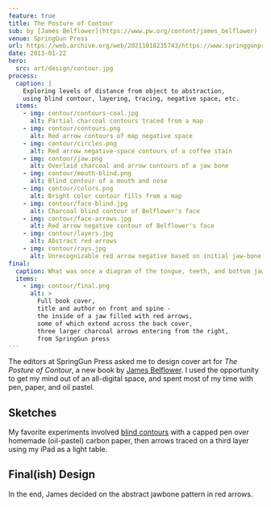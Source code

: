 ```yaml
---
feature: true
title: The Posture of Contour
sub: by [James Belflower](https://www.pw.org/content/james_belflower)
venue: SpringGun Press
url: https://web.archive.org/web/20211018235743/https://www.springgunpress.com/posture/
date: 2013-01-22
hero:
  src: art/design/contour.jpg
process:
  caption: |
    Exploring levels of distance from object to abstraction,
    using blind contour, layering, tracing, negative space, etc.
  items:
    - img: contour/contours-coal.jpg
      alt: Partial charcoal contours traced from a map
    - img: contour/contours.png
      alt: Red arrow contours of map negative space
    - img: contour/circles.png
      alt: Red arrow negative-space contours of a coffee stain
    - img: contour/jaw.png
      alt: Overlaid charcoal and arrow contours of a jaw bone
    - img: contour/mouth-blind.png
      alt: Blind contour of a mouth and nose
    - img: contour/colors.png
      alt: Bright color contour fills from a map
    - img: contour/face-blind.jpg
      alt: Charcoal blind contour of Belflower's face
    - img: contour/face-arrows.jpg
      alt: Red arrow negative contour of Belflower's face
    - img: contour/layers.jpg
      alt: Abstract red arrows
    - img: contour/rays.jpg
      alt: Unrecognizable red arrow negative based on initial jaw-bone
final:
  caption: What was once a diagram of the tongue, teeth, and bottom jaw.
  items:
    - img: contour/final.png
      alt: >
        Full book cover,
        title and author on front and spine -
        the inside of a jaw filled with red arrows,
        some of which extend across the back cover,
        three larger charcoal arrows entering from the right,
        from SpringGun press
---
```


The editors at
SpringGun Press asked me
to design cover art
for _The Posture of Contour_,
a new book by
[James Belflower][james].
I used the opportunity to get my mind out of an all-digital space,
and spent most of my time with pen, paper, and oil pastel.

[james]: https://www.pw.org/content/james_belflower

## Sketches

My favorite experiments involved
[blind contours][blind contours] with a capped pen
over homemade (oil-pastel) carbon paper,
then arrows traced on a third layer
using my iPad as a light table.

[blind contours]: https://en.wikipedia.org/wiki/Blind_contour_drawing

<figure>
  <media-gallery
    :@from-data="process.items"
  ></media-gallery>
  <figcaption @html="mdI(process.caption)"></figcaption>
</figure>

## Final(ish) Design

In the end,
James decided on the abstract jawbone pattern in red arrows.

<figure>
  <media-gallery
    :@from-data="final.items"
  ></media-gallery>
  <figcaption @html="mdI(final.caption)"></figcaption>
</figure>
